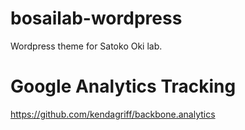 bosailab-wordpress
==================

Wordpress theme for Satoko Oki lab.

# Google Analytics Tracking

https://github.com/kendagriff/backbone.analytics